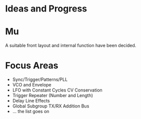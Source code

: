 Ideas and Progress
===

Mu
===
A suitable front layout and internal function have been decided.

Focus Areas
===
* Sync/Trigger/Patterns/PLL
* VCO and Envelope
* LFO with Constant Cycles CV Conservation
* Trigger Repeater (Number and Length)
* Delay Line Effects
* Global Subgroup TX/RX Addition Bus
* ... the list goes on